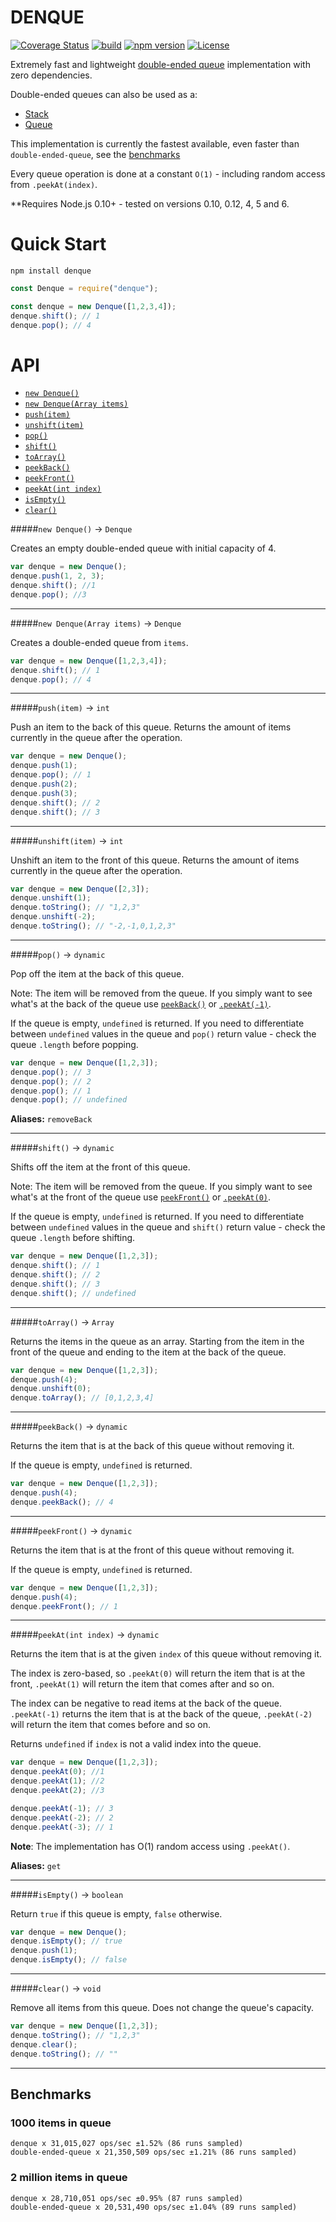 # DENQUE

[![Coverage Status](https://coveralls.io/repos/github/Salakar/denque/badge.svg?branch=master)](https://coveralls.io/github/Salakar/denque?branch=master)
[![build](https://travis-ci.org/Salakar/denque.svg)](https://travis-ci.org/Salakar/denque)
[![npm version](https://img.shields.io/npm/v/denque.svg)](https://www.npmjs.com/package/denque)
[![License](https://img.shields.io/npm/l/denque.svg)](/LICENSE)

Extremely fast and lightweight [double-ended queue](http://en.wikipedia.org/wiki/Double-ended_queue) implementation with zero dependencies.

Double-ended queues can also be used as a:

- [Stack](http://en.wikipedia.org/wiki/Stack_\(abstract_data_type\))
- [Queue](http://en.wikipedia.org/wiki/Queue_\(data_structure\))

This implementation is currently the fastest available, even faster than `double-ended-queue`, see the [benchmarks](#benchmarks)

Every queue operation is done at a constant `O(1)` - including random access from `.peekAt(index)`.

**Requires Node.js 0.10+ - tested on versions 0.10, 0.12, 4, 5 and 6.

# Quick Start

    npm install denque

```js
const Denque = require("denque");

const denque = new Denque([1,2,3,4]);
denque.shift(); // 1
denque.pop(); // 4
```


# API

- [`new Denque()`](#new-denque---denque)
- [`new Denque(Array items)`](#new-denquearray-items---denque)
- [`push(item)`](#pushitem---int)
- [`unshift(item)`](#unshiftitem---int)
- [`pop()`](#pop---dynamic)
- [`shift()`](#shift---dynamic)
- [`toArray()`](#toarray---array)
- [`peekBack()`](#peekback---dynamic)
- [`peekFront()`](#peekfront---dynamic)
- [`peekAt(int index)`](#peekAtint-index---dynamic)
- [`isEmpty()`](#isempty---boolean)
- [`clear()`](#clear---void)

#####`new Denque()` -> `Denque`

Creates an empty double-ended queue with initial capacity of 4.

```js
var denque = new Denque();
denque.push(1, 2, 3);
denque.shift(); //1
denque.pop(); //3
```

<hr>

#####`new Denque(Array items)` -> `Denque`

Creates a double-ended queue from `items`.

```js
var denque = new Denque([1,2,3,4]);
denque.shift(); // 1
denque.pop(); // 4
```

<hr>


#####`push(item)` -> `int`

Push an item to the back of this queue. Returns the amount of items currently in the queue after the operation.

```js
var denque = new Denque();
denque.push(1);
denque.pop(); // 1
denque.push(2);
denque.push(3);
denque.shift(); // 2
denque.shift(); // 3
```

<hr>

#####`unshift(item)` -> `int`

Unshift an item to the front of this queue. Returns the amount of items currently in the queue after the operation.

```js
var denque = new Denque([2,3]);
denque.unshift(1);
denque.toString(); // "1,2,3"
denque.unshift(-2);
denque.toString(); // "-2,-1,0,1,2,3"
```

<hr>


#####`pop()` -> `dynamic`

Pop off the item at the back of this queue.

Note: The item will be removed from the queue. If you simply want to see what's at the back of the queue use [`peekBack()`](#peekback---dynamic) or [`.peekAt(-1)`](#peekAtint-index---dynamic).

If the queue is empty, `undefined` is returned. If you need to differentiate between `undefined` values in the queue and `pop()` return value -
check the queue `.length` before popping.

```js
var denque = new Denque([1,2,3]);
denque.pop(); // 3
denque.pop(); // 2
denque.pop(); // 1
denque.pop(); // undefined
```

**Aliases:** `removeBack`

<hr>

#####`shift()` -> `dynamic`

Shifts off the item at the front of this queue.

Note: The item will be removed from the queue. If you simply want to see what's at the front of the queue use [`peekFront()`](#peekfront---dynamic) or [`.peekAt(0)`](#peekAtint-index---dynamic).

If the queue is empty, `undefined` is returned. If you need to differentiate between `undefined` values in the queue and `shift()` return value -
check the queue `.length` before shifting.

```js
var denque = new Denque([1,2,3]);
denque.shift(); // 1
denque.shift(); // 2
denque.shift(); // 3
denque.shift(); // undefined
```

<hr>

#####`toArray()` -> `Array`

Returns the items in the queue as an array. Starting from the item in the front of the queue and ending to the item at the back of the queue.

```js
var denque = new Denque([1,2,3]);
denque.push(4);
denque.unshift(0);
denque.toArray(); // [0,1,2,3,4]
```

<hr>

#####`peekBack()` -> `dynamic`

Returns the item that is at the back of this queue without removing it.

If the queue is empty, `undefined` is returned.

```js
var denque = new Denque([1,2,3]);
denque.push(4);
denque.peekBack(); // 4
```

<hr>

#####`peekFront()` -> `dynamic`

Returns the item that is at the front of this queue without removing it.

If the queue is empty, `undefined` is returned.

```js
var denque = new Denque([1,2,3]);
denque.push(4);
denque.peekFront(); // 1
```

<hr>

#####`peekAt(int index)` -> `dynamic`

Returns the item that is at the given `index` of this queue without removing it.

The index is zero-based, so `.peekAt(0)` will return the item that is at the front, `.peekAt(1)` will return
the item that comes after and so on.

The index can be negative to read items at the back of the queue. `.peekAt(-1)` returns the item that is at the back of the queue,
`.peekAt(-2)` will return the item that comes before and so on.

Returns `undefined` if `index` is not a valid index into the queue.

```js
var denque = new Denque([1,2,3]);
denque.peekAt(0); //1
denque.peekAt(1); //2
denque.peekAt(2); //3

denque.peekAt(-1); // 3
denque.peekAt(-2); // 2
denque.peekAt(-3); // 1
```

**Note**: The implementation has O(1) random access using `.peekAt()`.

**Aliases:** `get`

<hr>

#####`isEmpty()` -> `boolean`

Return `true` if this queue is empty, `false` otherwise.

```js
var denque = new Denque();
denque.isEmpty(); // true
denque.push(1);
denque.isEmpty(); // false
```

<hr>

#####`clear()` -> `void`

Remove all items from this queue. Does not change the queue's capacity.

```js
var denque = new Denque([1,2,3]);
denque.toString(); // "1,2,3"
denque.clear();
denque.toString(); // ""
```
<hr>


## Benchmarks

### 1000 items in queue

    denque x 31,015,027 ops/sec ±1.52% (86 runs sampled)
    double-ended-queue x 21,350,509 ops/sec ±1.21% (86 runs sampled)

### 2 million items in queue

    denque x 28,710,051 ops/sec ±0.95% (87 runs sampled)
    double-ended-queue x 20,531,490 ops/sec ±1.04% (89 runs sampled)
